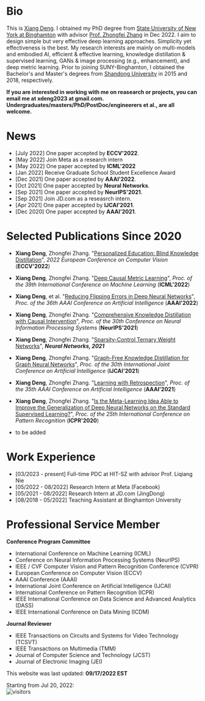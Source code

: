 # Bio

This is [Xiang Deng][Xiang Deng]. I obtained my PhD degree from [State University of New York at Binghamton][State University of New York at Binghamton] with advisor [Prof. Zhongfei Zhang][Prof. Zhongfei Zhang] in Dec 2022. I aim to design simple but very effective deep learning approaches. Simplicity yet effectiveness is the best. My research interests are mainly on multi-models and embodied AI, efficient & effective learning, knowledge distillation & supervised learning, GANs & image processing (e.g., enhancement), and deep metric learning. Prior to joining SUNY-Binghamton, I obtained the Bachelor's and Master's degrees from [Shandong University][Shandong University] in 2015 and 2018, respectively.

**If you are interested in working with me on reasearch or projects, you can email me at xdeng2023 at gmail.com.
Undergraduates/masters/PhD/PostDoc/engineerers et al., are all welcome.**


[Xiang Deng]: https://xiang-deng-dl.github.io/
[MRL Lab]: http://cs.binghamton.edu/~forweb/home.html
[State University of New York at Binghamton]:https://www.binghamton.edu
[Prof. Zhongfei Zhang]: http://www.cs.binghamton.edu/%7Ezhongfei/
[Shandong University]: http://www.en.sdu.edu.cn/

# News
- [July 2022] One paper accepted by **ECCV'2022**.
- [May 2022] Join Meta as a research intern
- [May 2022] One paper accepted by **ICML'2022**
- [Jan 2022] Receive Graduate School Student Excellence Award
- [Dec 2021] One paper accepted by **AAAI'2022**.
- [Oct 2021] One paper accepted by **Neural Networks**.
- [Sep 2021] One paper accepted by **NeurIPS'2021**.
- [Sep 2021] Join JD.com as a reseasrch intern.
- [Apr 2021] One paper accepted by **IJCAI'2021**.
- [Dec 2020] One paper accepted by **AAAI'2021**.

# Selected Publications Since 2020

  - **Xiang Deng**, Zhongfei Zhang. "[Personalized Education: Blind Knowledge Distillation]", *2022 European Conference on Computer Vision* (**ECCV'2022**)

  - **Xiang Deng**, Zhongfei Zhang. "[Deep Causal Metric Learning]", *Proc. of the  39th International Conference on Machine Learning* (**ICML'2022**)
  
  - **Xiang Deng**, et al. "[Reducing Flipping Errors in Deep Neural Networks]", *Proc. of the 36th AAAI Conference on Artificial Intelligence* (**AAAI'2022**)
  
  - **Xiang Deng**, Zhongfei Zhang. "[Comprehensive Knowledge Distillation with Causal Intervention]", *Proc. of the 30th Conference on Neural Information Processing Systems* (**NeurIPS'2021**)
  
  - **Xiang Deng**, Zhongfei Zhang. "[Sparsity-Control Ternary Weight Networks]", ***Neural Networks, 2021***

  - **Xiang Deng**, Zhongfei Zhang. "[Graph-Free Knowledge Distillation for Graph Neural Networks]", *Proc. of the 30th International Joint Conference on Artificial Intelligence* (**IJCAI'2021**)
   
  - **Xiang Deng**, Zhongfei Zhang. "[Learning with Retrospection]", *Proc. of the 35th AAAI Conference on Artificial Intelligence* (**AAAI'2021**)
  
  - **Xiang Deng**, Zhongfei Zhang. "[Is the Meta-Learning Idea Able to Improve the Generalization of Deep Neural Networks on the Standard Supervised Learning?]", *Proc. of the 25th International Conference on Pattern Recognition* (**ICPR'2020**)
  
  - to be added

[Comprehensive Knowledge Distillation with Causal Intervention]: https://openreview.net/pdf?id=ch9qlCdrHD7
[Sparsity-Control Ternary Weight Networks]: https://arxiv.org/abs/2011.00580
[Graph-Free Knowledge Distillation for Graph Neural Networks]: https://www.ijcai.org/proceedings/2021/0320.pdf
[Learning with Retrospection]: https://arxiv.org/pdf/2012.13098.pdf
[Is the Meta-Learning Idea Able to Improve the Generalization of Deep Neural Networks on the Standard Supervised Learning?]: https://arxiv.org/pdf/2002.12455.pdf
[Code]: https://github.com/Xiang-Deng-DL/Learning-With-Retrospection
[Reducing Flipping Errors in Deep Neural Networks]: https://arxiv.org/pdf/2203.08390.pdf
[Deep Causal Metric Learning]: https://proceedings.mlr.press/v162/deng22c/deng22c.pdf
[Personalized Education: Blind Knowledge Distillation]: https://link.springer.com/chapter/10.1007/978-3-031-19830-4_16

# Work Experience
- [03/2023 - present] Full-time PDC at HIT-SZ with advisor Prof. Liqiang Nie
- [05/2022 - 08/2022] Research Intern at Meta (Facebook)
- [05/2021 - 08/2022] Research Intern at JD.com (JingDong)
- [08/2018 - 05/2022] Teaching Assistant at Binghamton University

[Liqiang Nie]: https://scholar.google.com/citations?user=yywVMhUAAAAJ&hl=en

# Professional Service Member
**Conference Program Committee**
- International Conference on Machine Learning (ICML)
- Conference on Neural Information Processing Systems (NeurIPS)
- IEEE / CVF Computer Vision and Pattern Recognition Conference (CVPR)
- European Conference on Computer Vision (ECCV)
- AAAI Conference (AAAI)
- International Joint Conference on Artificial Intelligence (IJCAI)
- International Conference on Pattern Recognition (ICPR)
- IEEE International Conference on Data Science and Advanced Analytics (DASS)
- IEEE International Conference on Data Mining (ICDM)

**Journal Reviewer**
- IEEE Transactions on Circuits and Systems for Video Technology (TCSVT)
- IEEE Transactions on Multimedia (TMM)
- Journal of Computer Science and Technology (JCST)
- Journal of Electronic Imaging (JEI)


This website was last updated: **09/17/2022 EST**

Starting from Jul 20, 2022:<br> 
![visitors](https://visitor-badge.glitch.me/badge?page_id=Xiang-Deng-DL/Xiang-Deng-dl)
